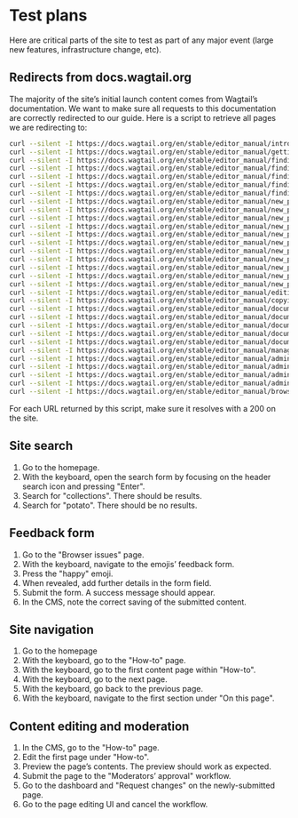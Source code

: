 # Test plans

Here are critical parts of the site to test as part of any major event (large new features, infrastructure change, etc).

## Redirects from docs.wagtail.org

The majority of the site’s initial launch content comes from Wagtail’s documentation. We want to make sure all requests to this documentation are correctly redirected to our guide. Here is a script to retrieve all pages we are redirecting to:

```sh
curl --silent -I https://docs.wagtail.org/en/stable/editor_manual/intro.html | grep location
curl --silent -I https://docs.wagtail.org/en/stable/editor_manual/getting_started.html | grep location
curl --silent -I https://docs.wagtail.org/en/stable/editor_manual/finding_your_way_around/index.html | grep location
curl --silent -I https://docs.wagtail.org/en/stable/editor_manual/finding_your_way_around/the_dashboard.html | grep location
curl --silent -I https://docs.wagtail.org/en/stable/editor_manual/finding_your_way_around/the_explorer_menu.html | grep location
curl --silent -I https://docs.wagtail.org/en/stable/editor_manual/finding_your_way_around/using_search.html | grep location
curl --silent -I https://docs.wagtail.org/en/stable/editor_manual/finding_your_way_around/the_explorer_page.html | grep location
curl --silent -I https://docs.wagtail.org/en/stable/editor_manual/new_pages/index.html | grep location
curl --silent -I https://docs.wagtail.org/en/stable/editor_manual/new_pages/selecting_a_page_type.html | grep location
curl --silent -I https://docs.wagtail.org/en/stable/editor_manual/new_pages/creating_body_content.html | grep location
curl --silent -I https://docs.wagtail.org/en/stable/editor_manual/new_pages/inserting_images.html | grep location
curl --silent -I https://docs.wagtail.org/en/stable/editor_manual/new_pages/inserting_links.html | grep location
curl --silent -I https://docs.wagtail.org/en/stable/editor_manual/new_pages/inserting_videos.html | grep location
curl --silent -I https://docs.wagtail.org/en/stable/editor_manual/new_pages/inserting_documents.html | grep location
curl --silent -I https://docs.wagtail.org/en/stable/editor_manual/new_pages/adding_multiple_items.html | grep location
curl --silent -I https://docs.wagtail.org/en/stable/editor_manual/new_pages/required_fields.html | grep location
curl --silent -I https://docs.wagtail.org/en/stable/editor_manual/new_pages/the_promote_tab.html | grep location
curl --silent -I https://docs.wagtail.org/en/stable/editor_manual/new_pages/previewing_and_submitting_for_moderation.html | grep location
curl --silent -I https://docs.wagtail.org/en/stable/editor_manual/editing_existing_pages.html | grep location
curl --silent -I https://docs.wagtail.org/en/stable/editor_manual/copying_aliasing_existing_pages.html | grep location
curl --silent -I https://docs.wagtail.org/en/stable/editor_manual/documents_images_snippets/index.html | grep location
curl --silent -I https://docs.wagtail.org/en/stable/editor_manual/documents_images_snippets/documents.html | grep location
curl --silent -I https://docs.wagtail.org/en/stable/editor_manual/documents_images_snippets/images.html | grep location
curl --silent -I https://docs.wagtail.org/en/stable/editor_manual/documents_images_snippets/snippets.html | grep location
curl --silent -I https://docs.wagtail.org/en/stable/editor_manual/documents_images_snippets/collections.html | grep location
curl --silent -I https://docs.wagtail.org/en/stable/editor_manual/managing_redirects.html | grep location
curl --silent -I https://docs.wagtail.org/en/stable/editor_manual/administrator_tasks/index.html | grep location
curl --silent -I https://docs.wagtail.org/en/stable/editor_manual/administrator_tasks/managing_users.html | grep location
curl --silent -I https://docs.wagtail.org/en/stable/editor_manual/administrator_tasks/managing_workflows.html | grep location
curl --silent -I https://docs.wagtail.org/en/stable/editor_manual/administrator_tasks/promoted_search_results.html | grep location
curl --silent -I https://docs.wagtail.org/en/stable/editor_manual/browser_issues.html | grep location
```

For each URL returned by this script, make sure it resolves with a 200 on the site.

## Site search

1. Go to the homepage.
2. With the keyboard, open the search form by focusing on the header search icon and pressing "Enter".
3. Search for "collections". There should be results.
4. Search for "potato". There should be no results.

## Feedback form

1. Go to the "Browser issues" page.
2. With the keyboard, navigate to the emojis’ feedback form.
3. Press the "happy" emoji.
4. When revealed, add further details in the form field.
5. Submit the form. A success message should appear.
6. In the CMS, note the correct saving of the submitted content.

## Site navigation

1. Go to the homepage
2. With the keyboard, go to the "How-to" page.
3. With the keyboard, go to the first content page within "How-to".
4. With the keyboard, go to the next page.
5. With the keyboard, go back to the previous page.
6. With the keyboard, navigate to the first section under "On this page".

## Content editing and moderation

1. In the CMS, go to the "How-to" page.
2. Edit the first page under "How-to".
3. Preview the page’s contents. The preview should work as expected.
4. Submit the page to the "Moderators’ approval" workflow.
5. Go to the dashboard and "Request changes" on the newly-submitted page.
6. Go to the page editing UI and cancel the workflow.
